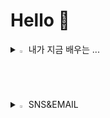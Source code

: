 
<h1>Hello 👋</h1>
<details>

 
  
<summary>
  <img src="https://raw.githubusercontent.com/Tarikul-Islam-Anik/Animated-Fluent-Emojis/master/Emojis/Hand%20gestures/Eyes.png" alt="Eyes" width="2%" /> 내가 지금 배우는 ... 
</summary>
   <br>
  
![js](https://img.shields.io/badge/JavaScript-F7DF1E?style=for-the-badge&logo=JavaScript&logoColor=white) ![html](https://img.shields.io/badge/HTML5-E34F26?style=for-the-badge&logo=html5&logoColor=white) ![css](https://img.shields.io/badge/CSS-1740A8?&style=for-the-badge&logo=css3&logoColor=white) ![react](https://img.shields.io/badge/React-20232A?style=for-the-badge&logo=react&logoColor=61DAFB) <img src="https://img.shields.io/badge/Python-3776AB?style=for-the-badge&logo=python&logoColor=white" />   <img src="https://img.shields.io/badge/C-00599C?style=for-the-badge&logo=c&logoColor=white" />  <img src="https://img.shields.io/badge/TypeScript-007ACC?style=for-the-badge&logo=typescript&logoColor=white" /> 

</details>

<details>
<summary>
  <img src="https://raw.githubusercontent.com/Tarikul-Islam-Anik/Animated-Fluent-Emojis/master/Emojis/Hand%20gestures/Eyes.png" alt="Eyes" width="2%" /> SNS&EMAIL 
</summary>
   <br>
  
<a href="https://www.instagram.com/j_xwjx616"><img src="https://img.shields.io/badge/Instagram-%23E4405F.svg?style=for-the-badge&logo=Instagram&logoColor=white&link=https://www.instagram.com/j_xwjx616"/></a> <a href="mailto:greenfrog0616@gmail.com"><img src="https://img.shields.io/badge/Gmail-D14836?style=for-the-badge&logo=gmail&logoColor=white&link=mailto:greenfrog0616@gmail.com"/></a>

 [![Anurag's GitHub stats](https://github-readme-stats.vercel.app/api?username=greenfrog616)](https://github.com/anuraghazra/github-readme-stats)
</details>

<!---
greenfrog616/greenfrog616 is a ✨ special ✨ repository because its `README.md` (this file) appears on your GitHub profile.
You can click the Preview link to take a look at your changes.
--->
